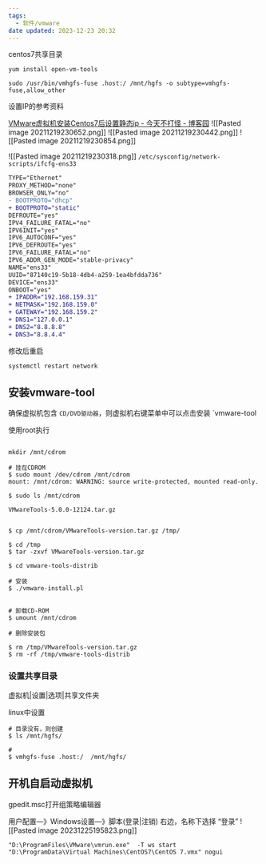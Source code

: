 ```yaml
---
tags:
  - 软件/vmware
date updated: 2023-12-23 20:32
---
```


centos7共享目录

```shell
yum install open-vm-tools

sudo /usr/bin/vmhgfs-fuse .host:/ /mnt/hgfs -o subtype=vmhgfs-fuse,allow_other

```

设置IP的参考资料

[VMware虚拟机安装Centos7后设置静态ip - 今天不打怪 - 博客园](https://www.cnblogs.com/hsz-csy/p/9811969.html)
![[Pasted image 20211219230652.png]]
![[Pasted image 20211219230442.png]]
![[Pasted image 20211219230854.png]]

![[Pasted image 20211219230318.png]]
`/etc/sysconfig/network-scripts/ifcfg-ens33`

```diff
TYPE="Ethernet"
PROXY_METHOD="none"
BROWSER_ONLY="no"
- BOOTPROTO="dhcp"
+ BOOTPROTO="static"
DEFROUTE="yes"
IPV4_FAILURE_FATAL="no"
IPV6INIT="yes"
IPV6_AUTOCONF="yes"
IPV6_DEFROUTE="yes"
IPV6_FAILURE_FATAL="no"
IPV6_ADDR_GEN_MODE="stable-privacy"
NAME="ens33"
UUID="87140c19-5b18-4db4-a259-1ea4bfdda736"
DEVICE="ens33"
ONBOOT="yes"
+ IPADDR="192.168.159.31"
+ NETMASK="192.168.159.0"
+ GATEWAY="192.168.159.2"
+ DNS1="127.0.0.1"
+ DNS2="8.8.8.8"
+ DNS3="8.8.4.4"
```

修改后重启

```shell
systemctl restart network
```

## 安装vmware-tool

确保虚拟机包含 `CD/DVD驱动器`，则虚拟机右键菜单中可以点击安装 `vmware-tool

使用root执行

```shell

mkdir /mnt/cdrom

# 挂在CDROM
$ sudo mount /dev/cdrom /mnt/cdrom
mount: /mnt/cdrom: WARNING: source write-protected, mounted read-only.

$ sudo ls /mnt/cdrom 

VMwareTools-5.0.0-12124.tar.gz


$ cp /mnt/cdrom/VMwareTools-version.tar.gz /tmp/

$ cd /tmp
$ tar -zxvf VMwareTools-version.tar.gz

$ cd vmware-tools-distrib

# 安装
$ ./vmware-install.pl


# 卸载CD-ROM
$ umount /mnt/cdrom

# 删除安装包

$ rm /tmp/VMwareTools-version.tar.gz
$ rm -rf /tmp/vmware-tools-distrib
```

### 设置共享目录

虚拟机|设置|选项|共享文件夹

linux中设置

```shell
# 目录没有，则创建
$ ls /mnt/hgfs/

#
$ vmhgfs-fuse .host:/  /mnt/hgfs/
```


## 开机自启动虚拟机


gpedit.msc打开组策略编辑器

用户配置—》Windows设置—》脚本(登录|注销) 右边，名称下选择 “登录”
![[Pasted image 20231225195823.png]]

```shell
"D:\ProgramFiles\VMware\vmrun.exe"  -T ws start  "D:\ProgramData\Virtual Machines\CentOS7\CentOS 7.vmx" nogui
```